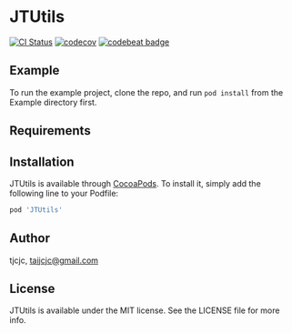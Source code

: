 # JTUtils

[![CI Status](https://img.shields.io/travis/tjcjc/JTUtils.svg?style=flat)](https://travis-ci.org/tjcjc/JTUtils)
[![codecov](https://codecov.io/gh/tjcjc/JTUtils/branch/master/graph/badge.svg)](https://codecov.io/gh/tjcjc/JTUtils)
[![codebeat badge](https://codebeat.co/badges/700ad363-472a-41b6-b7c6-b360bfd633dc)](https://codebeat.co/projects/github-com-tjcjc-jtutils-master)

## Example

To run the example project, clone the repo, and run `pod install` from the Example directory first.

## Requirements

## Installation

JTUtils is available through [CocoaPods](https://cocoapods.org). To install
it, simply add the following line to your Podfile:

```ruby
pod 'JTUtils'
```

## Author

tjcjc, taijcjc@gmail.com

## License

JTUtils is available under the MIT license. See the LICENSE file for more info.
